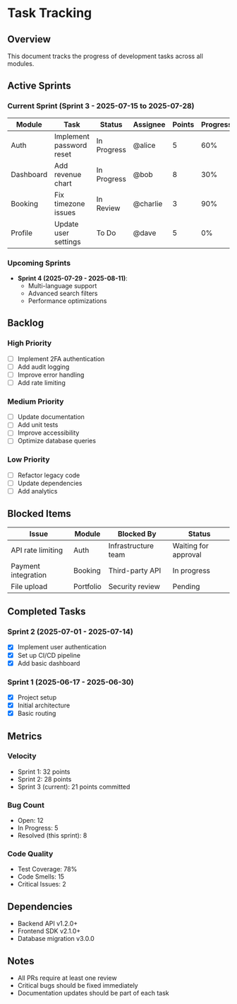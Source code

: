 # Task Tracking

## Overview

This document tracks the progress of development tasks across all modules.

## Active Sprints

### Current Sprint (Sprint 3 - 2025-07-15 to 2025-07-28)

| Module    | Task                     | Status      | Assignee | Points | Progress |
| --------- | ------------------------ | ----------- | -------- | ------ | -------- |
| Auth      | Implement password reset | In Progress | @alice   | 5      | 60%      |
| Dashboard | Add revenue chart        | In Progress | @bob     | 8      | 30%      |
| Booking   | Fix timezone issues      | In Review   | @charlie | 3      | 90%      |
| Profile   | Update user settings     | To Do       | @dave    | 5      | 0%       |

### Upcoming Sprints

- **Sprint 4 (2025-07-29 - 2025-08-11)**:
  - Multi-language support
  - Advanced search filters
  - Performance optimizations

## Backlog

### High Priority

- [ ] Implement 2FA authentication
- [ ] Add audit logging
- [ ] Improve error handling
- [ ] Add rate limiting

### Medium Priority

- [ ] Update documentation
- [ ] Add unit tests
- [ ] Improve accessibility
- [ ] Optimize database queries

### Low Priority

- [ ] Refactor legacy code
- [ ] Update dependencies
- [ ] Add analytics

## Blocked Items

| Issue               | Module    | Blocked By          | Status               |
| ------------------- | --------- | ------------------- | -------------------- |
| API rate limiting   | Auth      | Infrastructure team | Waiting for approval |
| Payment integration | Booking   | Third-party API     | In progress          |
| File upload         | Portfolio | Security review     | Pending              |

## Completed Tasks

### Sprint 2 (2025-07-01 - 2025-07-14)

- [x] Implement user authentication
- [x] Set up CI/CD pipeline
- [x] Add basic dashboard

### Sprint 1 (2025-06-17 - 2025-06-30)

- [x] Project setup
- [x] Initial architecture
- [x] Basic routing

## Metrics

### Velocity

- Sprint 1: 32 points
- Sprint 2: 28 points
- Sprint 3 (current): 21 points committed

### Bug Count

- Open: 12
- In Progress: 5
- Resolved (this sprint): 8

### Code Quality

- Test Coverage: 78%
- Code Smells: 15
- Critical Issues: 2

## Dependencies

- Backend API v1.2.0+
- Frontend SDK v2.1.0+
- Database migration v3.0.0

## Notes

- All PRs require at least one review
- Critical bugs should be fixed immediately
- Documentation updates should be part of each task
